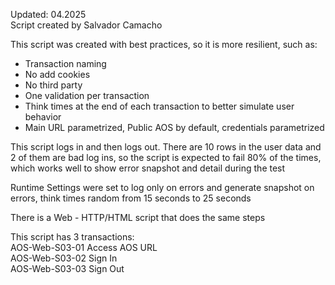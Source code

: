 Updated: 04.2025  
Script created by Salvador Camacho

This script was created with best practices, so it is more resilient, such as:
* Transaction naming
* No add cookies
* No third party
* One validation per transaction
* Think times at the end of each transaction to better simulate user behavior
* Main URL parametrized, Public AOS by default, credentials parametrized

This script logs in and then logs out. There are 10 rows in the user data and 2 of them are bad log ins,
so the script is expected to fail 80% of the times, which works well to show error snapshot and detail during the test
	
Runtime Settings were set to log only on errors and generate snapshot on errors, think times random from 15 seconds to 25 seconds

There is a Web - HTTP/HTML script that does the same steps

This script has 3 transactions:  
AOS-Web-S03-01 Access AOS URL  
AOS-Web-S03-02 Sign In  
AOS-Web-S03-03 Sign Out